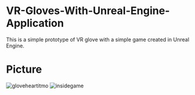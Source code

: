 # VR-Gloves-With-Unreal-Engine-Application
This is a simple prototype of VR glove with a simple game created in Unreal Engine.
# Picture
![gloveheartitmo](https://github.com/abdalla20736/VR-Gloves-With-Unreal-Engine-Application/assets/55684848/cca43621-73fc-4c31-94de-339744a04dd2)
![insidegame](https://github.com/abdalla20736/VR-Gloves-With-Unreal-Engine-Application/assets/55684848/3b800d79-7623-4e1c-bb57-5a2be8be6da4)

